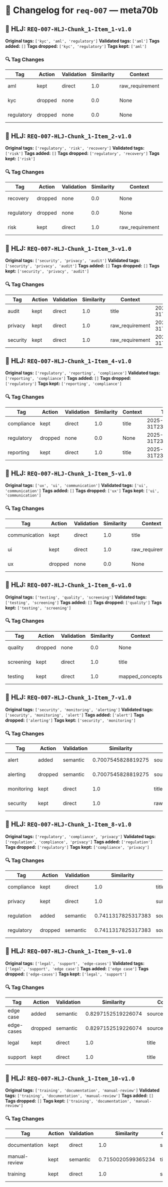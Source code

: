 # 📝 Changelog for `req-007` — **meta70b**

## 🔹 HLJ: `REQ-007-HLJ-Chunk_1-Item_1-v1.0`

**Original tags:** `['kyc', 'aml', 'regulatory']`
**Validated tags:** `['aml']`
**Tags added:** `[]`
**Tags dropped:** `['kyc', 'regulatory']`
**Tags kept:** `['aml']`

### 🔍 Tag Changes
| Tag | Action   | Validation | Similarity | Context           | Timestamp               |
|-----|----------|------------|------------|-------------------|-------------------------|
| aml | kept | direct | 1.0 | raw_requirement | 2025-05-31T23:57:23.314193Z |
| kyc | dropped | none | 0.0 | None | 2025-05-31T23:57:23.217246Z |
| regulatory | dropped | none | 0.0 | None | 2025-05-31T23:57:23.479944Z |

## 🔹 HLJ: `REQ-007-HLJ-Chunk_1-Item_2-v1.0`

**Original tags:** `['regulatory', 'risk', 'recovery']`
**Validated tags:** `['risk']`
**Tags added:** `[]`
**Tags dropped:** `['regulatory', 'recovery']`
**Tags kept:** `['risk']`

### 🔍 Tag Changes
| Tag | Action   | Validation | Similarity | Context           | Timestamp               |
|-----|----------|------------|------------|-------------------|-------------------------|
| recovery | dropped | none | 0.0 | None | 2025-05-31T23:57:23.937719Z |
| regulatory | dropped | none | 0.0 | None | 2025-05-31T23:57:23.664551Z |
| risk | kept | direct | 1.0 | raw_requirement | 2025-05-31T23:57:23.777599Z |

## 🔹 HLJ: `REQ-007-HLJ-Chunk_1-Item_3-v1.0`

**Original tags:** `['security', 'privacy', 'audit']`
**Validated tags:** `['security', 'privacy', 'audit']`
**Tags added:** `[]`
**Tags dropped:** `[]`
**Tags kept:** `['security', 'privacy', 'audit']`

### 🔍 Tag Changes
| Tag | Action   | Validation | Similarity | Context           | Timestamp               |
|-----|----------|------------|------------|-------------------|-------------------------|
| audit | kept | direct | 1.0 | title | 2025-05-31T23:57:24.128169Z |
| privacy | kept | direct | 1.0 | raw_requirement | 2025-05-31T23:57:24.124661Z |
| security | kept | direct | 1.0 | raw_requirement | 2025-05-31T23:57:24.031365Z |

## 🔹 HLJ: `REQ-007-HLJ-Chunk_1-Item_4-v1.0`

**Original tags:** `['regulatory', 'reporting', 'compliance']`
**Validated tags:** `['reporting', 'compliance']`
**Tags added:** `[]`
**Tags dropped:** `['regulatory']`
**Tags kept:** `['reporting', 'compliance']`

### 🔍 Tag Changes
| Tag | Action   | Validation | Similarity | Context           | Timestamp               |
|-----|----------|------------|------------|-------------------|-------------------------|
| compliance | kept | direct | 1.0 | title | 2025-05-31T23:57:24.296870Z |
| regulatory | dropped | none | 0.0 | None | 2025-05-31T23:57:24.290455Z |
| reporting | kept | direct | 1.0 | title | 2025-05-31T23:57:24.293879Z |

## 🔹 HLJ: `REQ-007-HLJ-Chunk_1-Item_5-v1.0`

**Original tags:** `['ux', 'ui', 'communication']`
**Validated tags:** `['ui', 'communication']`
**Tags added:** `[]`
**Tags dropped:** `['ux']`
**Tags kept:** `['ui', 'communication']`

### 🔍 Tag Changes
| Tag | Action   | Validation | Similarity | Context           | Timestamp               |
|-----|----------|------------|------------|-------------------|-------------------------|
| communication | kept | direct | 1.0 | title | 2025-05-31T23:57:24.553570Z |
| ui | kept | direct | 1.0 | raw_requirement | 2025-05-31T23:57:24.550603Z |
| ux | dropped | none | 0.0 | None | 2025-05-31T23:57:24.456696Z |

## 🔹 HLJ: `REQ-007-HLJ-Chunk_1-Item_6-v1.0`

**Original tags:** `['testing', 'quality', 'screening']`
**Validated tags:** `['testing', 'screening']`
**Tags added:** `[]`
**Tags dropped:** `['quality']`
**Tags kept:** `['testing', 'screening']`

### 🔍 Tag Changes
| Tag | Action   | Validation | Similarity | Context           | Timestamp               |
|-----|----------|------------|------------|-------------------|-------------------------|
| quality | dropped | none | 0.0 | None | 2025-05-31T23:57:24.714956Z |
| screening | kept | direct | 1.0 | title | 2025-05-31T23:57:24.718407Z |
| testing | kept | direct | 1.0 | mapped_concepts | 2025-05-31T23:57:24.565276Z |

## 🔹 HLJ: `REQ-007-HLJ-Chunk_1-Item_7-v1.0`

**Original tags:** `['security', 'monitoring', 'alerting']`
**Validated tags:** `['security', 'monitoring', 'alert']`
**Tags added:** `['alert']`
**Tags dropped:** `['alerting']`
**Tags kept:** `['security', 'monitoring']`

### 🔍 Tag Changes
| Tag | Action   | Validation | Similarity | Context           | Timestamp               |
|-----|----------|------------|------------|-------------------|-------------------------|
| alert | added | semantic | 0.7007545828819275 | source_fragment | 2025-05-31T23:57:24.942813Z |
| alerting | dropped | semantic | 0.7007545828819275 | source_fragment | 2025-05-31T23:57:24.942813Z |
| monitoring | kept | direct | 1.0 | title | 2025-05-31T23:57:24.813877Z |
| security | kept | direct | 1.0 | raw_requirement | 2025-05-31T23:57:24.810874Z |

## 🔹 HLJ: `REQ-007-HLJ-Chunk_1-Item_8-v1.0`

**Original tags:** `['regulatory', 'compliance', 'privacy']`
**Validated tags:** `['regulation', 'compliance', 'privacy']`
**Tags added:** `['regulation']`
**Tags dropped:** `['regulatory']`
**Tags kept:** `['compliance', 'privacy']`

### 🔍 Tag Changes
| Tag | Action   | Validation | Similarity | Context           | Timestamp               |
|-----|----------|------------|------------|-------------------|-------------------------|
| compliance | kept | direct | 1.0 | title | 2025-05-31T23:57:25.071515Z |
| privacy | kept | direct | 1.0 | summary | 2025-05-31T23:57:25.078497Z |
| regulation | added | semantic | 0.7411317825317383 | source_fragment | 2025-05-31T23:57:25.068387Z |
| regulatory | dropped | semantic | 0.7411317825317383 | source_fragment | 2025-05-31T23:57:25.068387Z |

## 🔹 HLJ: `REQ-007-HLJ-Chunk_1-Item_9-v1.0`

**Original tags:** `['legal', 'support', 'edge-cases']`
**Validated tags:** `['legal', 'support', 'edge case']`
**Tags added:** `['edge case']`
**Tags dropped:** `['edge-cases']`
**Tags kept:** `['legal', 'support']`

### 🔍 Tag Changes
| Tag | Action   | Validation | Similarity | Context           | Timestamp               |
|-----|----------|------------|------------|-------------------|-------------------------|
| edge case | added | semantic | 0.8297152519226074 | source_fragment | 2025-05-31T23:57:25.215093Z |
| edge-cases | dropped | semantic | 0.8297152519226074 | source_fragment | 2025-05-31T23:57:25.215093Z |
| legal | kept | direct | 1.0 | title | 2025-05-31T23:57:25.082124Z |
| support | kept | direct | 1.0 | title | 2025-05-31T23:57:25.085281Z |

## 🔹 HLJ: `REQ-007-HLJ-Chunk_1-Item_10-v1.0`

**Original tags:** `['training', 'documentation', 'manual-review']`
**Validated tags:** `['training', 'documentation', 'manual-review']`
**Tags added:** `[]`
**Tags dropped:** `[]`
**Tags kept:** `['training', 'documentation', 'manual-review']`

### 🔍 Tag Changes
| Tag | Action   | Validation | Similarity | Context           | Timestamp               |
|-----|----------|------------|------------|-------------------|-------------------------|
| documentation | kept | direct | 1.0 | summary | 2025-05-31T23:57:25.229270Z |
| manual-review | kept | semantic | 0.7150020599365234 | title | 2025-05-31T23:57:25.337163Z |
| training | kept | direct | 1.0 | summary | 2025-05-31T23:57:25.222954Z |
